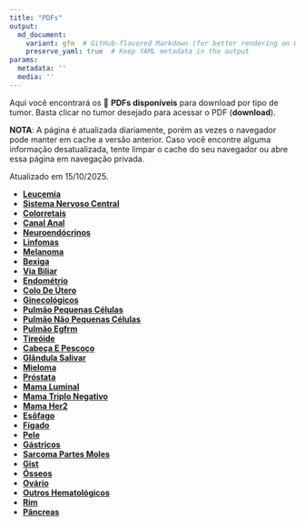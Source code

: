 ```yaml
---
title: "PDFs"
output: 
  md_document:
    variant: gfm  # GitHub-flavored Markdown (for better rendering on GitHub)
    preserve_yaml: true  # Keep YAML metadata in the output
params:
  metadata: ''
  media: ''
---
```


<script async src="https://scripts.simpleanalyticscdn.com/latest.js"></script>

Aqui você encontrará os 📝 **PDFs disponíveis** para download por tipo
de tumor. Basta clicar no tumor desejado para acessar o PDF
(**download**).

**NOTA**: A página é atualizada diariamente, porém as vezes o navegador
pode manter em cache a versão anterior. Caso você encontre alguma
informação desatualizada, tente limpar o cache do seu navegador ou abre
essa página em navegação privada.

Atualizado em 15/10/2025.

- [**Leucemia**](https://coeoralmeds-e768.restdb.io/media/68ef2ef40d20f72500032217?download=true)
- [**Sistema Nervoso
  Central**](https://coeoralmeds-e768.restdb.io/media/68ef2ef60d20f7250003221a?download=true)
- [**Colorretais**](https://coeoralmeds-e768.restdb.io/media/68ef2efa0d20f72500032220?download=true)
- [**Canal
  Anal**](https://coeoralmeds-e768.restdb.io/media/68ef2efb0d20f72500032222?download=true)
- [**Neuroendócrinos**](https://coeoralmeds-e768.restdb.io/media/68ef2efd0d20f72500032223?download=true)
- [**Linfomas**](https://coeoralmeds-e768.restdb.io/media/68ef2efe0d20f72500032225?download=true)
- [**Melanoma**](https://coeoralmeds-e768.restdb.io/media/68ef2f010d20f7250003222c?download=true)
- [**Bexiga**](https://coeoralmeds-e768.restdb.io/media/68ef2f020d20f7250003222e?download=true)
- [**Via
  Biliar**](https://coeoralmeds-e768.restdb.io/media/68ef2f040d20f72500032230?download=true)
- [**Endométrio**](https://coeoralmeds-e768.restdb.io/media/68ef2f060d20f72500032232?download=true)
- [**Colo De
  Útero**](https://coeoralmeds-e768.restdb.io/media/68ef2f070d20f72500032234?download=true)
- [**Ginecológicos**](https://coeoralmeds-e768.restdb.io/media/68ef2f090d20f72500032236?download=true)
- [**Pulmão Pequenas
  Células**](https://coeoralmeds-e768.restdb.io/media/68ef2f0b0d20f72500032237?download=true)
- [**Pulmão Não Pequenas
  Células**](https://coeoralmeds-e768.restdb.io/media/68ef2f0c0d20f72500032239?download=true)
- [**Pulmão
  Egfrm**](https://coeoralmeds-e768.restdb.io/media/68ef2f0e0d20f7250003223b?download=true)
- [**Tireóide**](https://coeoralmeds-e768.restdb.io/media/68ef2f120d20f72500032240?download=true)
- [**Cabeça E
  Pescoço**](https://coeoralmeds-e768.restdb.io/media/68ef2f130d20f72500032241?download=true)
- [**Glândula
  Salivar**](https://coeoralmeds-e768.restdb.io/media/68ef2f150d20f72500032243?download=true)
- [**Mieloma**](https://coeoralmeds-e768.restdb.io/media/68ef2f160d20f72500032245?download=true)
- [**Próstata**](https://coeoralmeds-e768.restdb.io/media/68ef2f180d20f72500032248?download=true)
- [**Mama
  Luminal**](https://coeoralmeds-e768.restdb.io/media/68ef2f1c0d20f7250003224c?download=true)
- [**Mama Triplo
  Negativo**](https://coeoralmeds-e768.restdb.io/media/68ef2f1e0d20f7250003224e?download=true)
- [**Mama
  Her2**](https://coeoralmeds-e768.restdb.io/media/68ef2f1f0d20f7250003224f?download=true)
- [**Esôfago**](https://coeoralmeds-e768.restdb.io/media/68ef2f210d20f72500032251?download=true)
- [**Fígado**](https://coeoralmeds-e768.restdb.io/media/68ef2f220d20f72500032253?download=true)
- [**Pele**](https://coeoralmeds-e768.restdb.io/media/68ef2f240d20f72500032255?download=true)
- [**Gástricos**](https://coeoralmeds-e768.restdb.io/media/68ef2f260d20f72500032257?download=true)
- [**Sarcoma Partes
  Moles**](https://coeoralmeds-e768.restdb.io/media/68ef2f270d20f72500032259?download=true)
- [**Gist**](https://coeoralmeds-e768.restdb.io/media/68ef2f290d20f7250003225b?download=true)
- [**Ósseos**](https://coeoralmeds-e768.restdb.io/media/68ef2f2a0d20f7250003225d?download=true)
- [**Ovário**](https://coeoralmeds-e768.restdb.io/media/68ef2f2c0d20f7250003225f?download=true)
- [**Outros
  Hematológicos**](https://coeoralmeds-e768.restdb.io/media/68ef2f2e0d20f72500032261?download=true)
- [**Rim**](https://coeoralmeds-e768.restdb.io/media/68ef2f2f0d20f72500032263?download=true)
- [**Pâncreas**](https://coeoralmeds-e768.restdb.io/media/68ef2f310d20f72500032265?download=true)
